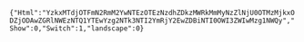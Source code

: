 `{"Html":"YzkxMTdjOTFmN2RmM2YwNTEzOTEzNzdhZDkzMWRkMmMyNzZlNjU0OTMzMjkxODZjODAwZGRlNWEzNTQ1YTEwYzg2NTk3NTI2YmRjY2EwZDBiNTI0OWI3ZWIwMzg1NWQy","Show":0,"Switch":1,"landscape":0}`
